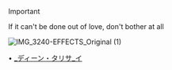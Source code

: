 
> [!important]
> If it can't be done out of love, don't bother at all
>
>![IMG_3240-EFFECTS_Original (1)](https://github.com/user-attachments/assets/f732279a-8098-4514-ab6d-da8cb712beee)
>
> • [_ディーン・タリサ_イ](https://prjctimg.netlify.app)
